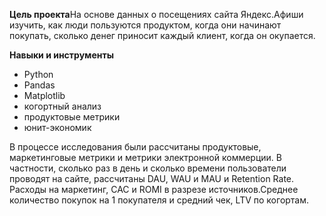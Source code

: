 
**Цель проекта**На основе данных о посещениях сайта Яндекс.Афиши изучить, как люди пользуются продуктом, когда они начинают покупать, сколько денег приносит каждый клиент, когда он окупается.

**Навыки и инструменты**

- Python
- Pandas
- Matplotlib  
- когортный анализ
- продуктовые метрики
- юнит-экономик

В процессе исследования были рассчитаны продуктовые, маркетинговые метрики и метрики электронной коммерции. В частности, сколько раз в день и сколько времени пользователи проводят на сайте, рассчитаны DAU, WAU и MAU и Retention Rate. Расходы на маркетинг, CAC и ROMI в разрезе источников.Среднее количество покупок на 1 покупателя и средний чек, LTV по когортам.
 
